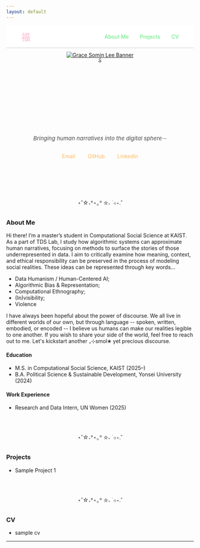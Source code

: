 ```yaml
---
layout: default
---
```

<!-- Link to compiled CSS -->
<link rel="stylesheet" href="/assets/css/style.css">

<!-- Navigation Bar with "福" on far left and menu on right -->
<nav style="
  display: flex;
  justify-content: space-between;
  align-items: center;
  padding: 12px 40px;
  background-color: #ffffff;
  border-bottom: 1px solid #ccc;
  font-weight: 500;
  position: relative;
  z-index: 10;
">

  <!-- Left-aligned logo -->
  <div style="font-size: 24px; font-weight: bold; color: #ffd0de;">
    福
  </div>

  <!-- Right-aligned links -->
  <div style="display: flex; gap: 30px;">
    <a href="#about-me" style="color: #73ea8b; text-decoration: none;">About Me</a>
    <a href="#projects" style="color: #73ea8b; text-decoration: none;">Projects</a>
    <a href="#cv" style="color: #73ea8b; text-decoration: none;">CV</a>
  </div>
</nav>


<!-- Custom Clickable Banner (Centered) -->
<div style="text-align: center; margin-top: 10px;">
  <a href="https://gracesominl.github.io">
    <img src="https://capsule-render.vercel.app/api?type=blur&color=timeGradient&height=180&section=header&text=Grace%20Somin%20Lee&fontSize=35&fontColor=474747" alt="Grace Somin Lee Banner" style="max-width: 100%;"/>
  </a>
</div>
<!-- Profile Image -->
<div style="text-align: center; margin-top: -5px;">
  <img src="/assets/img/face2.JPG" alt="Grace Somin Lee"  style="width: 100%; max-width: 200px; height: 200px; object-fit: cover;
            clip-path: polygon(50% 0%, 61% 35%, 98% 35%, 68% 57%, 
                               79% 91%, 50% 70%, 21% 91%, 32% 57%, 
                               2% 35%, 39% 35%);
            " />
</div>


<!-- Intro Text -->
<div style="text-align: center; font-size: 15px; margin-top: 10px; color: #474747; font-style: italic;">
  Bringing human narratives into the digital sphere···
</div>

<!-- Contact Bar -->
<div style="text-align: center; margin: 30px 0;">
  <a href="mailto:gracesomin@kaist.ac.kr" style="margin: 0 15px; color: #ffb95e; text-decoration: none;">Email</a>
  <a href="https://github.com/gracesominl" target="_blank" style="margin: 0 15px; color: #ffb95e; text-decoration: none;">GitHub</a>
  <a href="https://www.linkedin.com/in/gracesomin-l/" target="_blank" style="margin: 0 15px; color: #ffb95e; text-decoration: none;">LinkedIn</a>
</div>



<!-- divider line -->
<div style="text-align: center; font-size: 15px; color: #474747; margin-top: 105px;">
  ⋆˚☆˖°⋆｡° ✮˖ ࣪ ⊹⋆.˚
</div>
<!-- Spacer -->
<div style="height: 10px;"></div>

### <span id="about-me" class="section-title">About Me</span>

Hi there! I’m a master’s student in Computational Social Science at KAIST. 
As a part of TDS Lab, I study how algorithmic systems can approximate human narratives, focusing on methods to surface the stories of those underrepresented in data. I aim to critically examine how meaning, context, and ethical responsibility can be preserved in the process of modeling social realities. These ideas can be represented through key words...
  - Data Humanism / Human-Centered AI;
  - Algorithmic Bias & Representation;
  - Computational Ethnography;
  - (In)visibility;
  - Violence

I have always been hopeful about the power of discourse. We all live in different worlds of our own, but through language -- spoken, written, embodied, or encoded -- I believe us humans can make our realities legible to one another. If you wish to share your side of the world, feel free to reach out to me. Let's kickstart another ₊⊹smol✬ yet precious discourse. 

#### Education
- M.S. in Computational Social Science, KAIST (2025–)  
- B.A. Political Science & Sustainable Development, Yonsei University (2024)

#### Work Experience
- Research and Data Intern, UN Women (2025)

<!-- divider line -->
<div style="text-align: center; font-size: 15px; color: #474747; margin-top: 60px;">
  ⋆˚☆˖°⋆｡° ✮˖ ࣪ ⊹⋆.˚
</div>
<!-- Gap  -->
<div style="height: 10px;"></div>

### <span id="projects" class="section-title">Projects</span> 
- Sample Project 1

<!-- divider line -->
<div style="text-align: center; font-size: 15px; color: #474747; margin-top: 60px;">
  ⋆˚☆˖°⋆｡° ✮˖ ࣪ ⊹⋆.˚
</div>
<!-- Gap  -->
<div style="height: 10px;"></div>

### <span id="cv" class="section-title">CV</span> 
- sample cv
---

